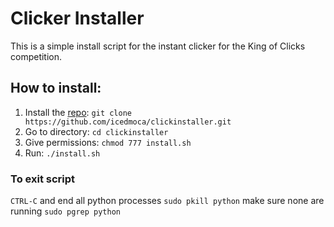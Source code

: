 # Clicker Installer

This is a simple install script for the instant clicker for the King of Clicks competition.

## How to install:

1. Install the [repo](https://github.com/icedmoca/clickinstaller.git): `git clone https://github.com/icedmoca/clickinstaller.git`
2. Go to directory: `cd clickinstaller`
3. Give permissions: `chmod 777 install.sh`
4. Run: `./install.sh`

### To exit script
`CTRL-C` and end all python processes `sudo pkill python` make sure none are running `sudo pgrep python`
